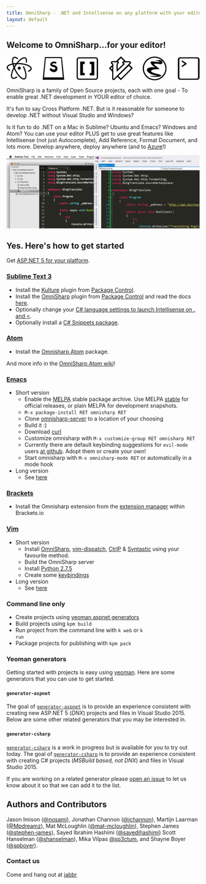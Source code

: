 ```yaml
---
title: OmniSharp - .NET and Intellsense on any platform with your editor of choice
layout: default
---
```


## Welcome to OmniSharp...for your editor! 
![Look at all those editor icons!](images/icons.png?raw=true)

OmniSharp is a family of Open Source projects, each with one goal - To enable great .NET development in YOUR editor of choice.

It's fun to say Cross Platform .NET. But is it reasonable for someone to develop .NET without Visual Studio and Windows?

Is it fun to do .NET on a Mac in Sublime? Ubuntu and Emacs? Windows and Atom? You can use your editor PLUS get to use great features like Intellisense (not just Autocomplete), Add Reference, Format Document, and lots more. Develop anywhere, deploy anywhere (and to [Azure](http://www.azure.com)!)

![It's amazing! Really. Intellisense in YOUR editor.](images/sublimevisualstudio.jpg?raw=true)

## Yes. Here's how to get started
Get [ASP.NET 5 for your platform](https://github.com/aspnet/home#getting-started).

### [Sublime Text 3](http://www.sublimetext.com/)
- Install the <a href="https://sublime.wbond.net/packages/Kulture">Kulture</a> plugin from <a href="https://sublime.wbond.net/">Package Control</a>.
- Install the <a href="https://sublime.wbond.net/packages/OmniSharp">OmniSharp</a> plugin from <a href="https://sublime.wbond.net/">Package Control</a> and read the docs [here](http://omnisharp-sublime.readthedocs.org/en/latest/).
- Optionally change your <a href="https://github.com/OmniSharp/omnisharp-sublime#c-language-specific-settings">C# language settings to launch Intellisense on . and &lt;</a>.
- Optionally install a <a href="https://sublime.wbond.net/packages/C%23%20Snippets">C# Snippets package</a>.


### [Atom](https://atom.io/)
- Install the [Omnisharp Atom](https://atom.io/packages/omnisharp-atom) package.
 
And more info in the [OmniSharp Atom wiki](https://github.com/OmniSharp/omnisharp-atom/wiki)!

### [Emacs](http://www.gnu.org/software/emacs/)
- Short version
    - Enable the [MELPA](http://melpa.org/#/getting-started) stable package archive. Use MELPA [stable](https://github.com/milkypostman/melpa#stable-packages) for official releases, or plain MELPA for development snapshots.
    - `M-x package-install RET omnisharp RET`
    - Clone [omnisharp-server](https://github.com/OmniSharp/omnisharp-server) to a location of your choosing
    - Build it :)
    - Download [curl](http://curl.haxx.se/download.html)
    - Customize omnisharp with `M-x customize-group RET omnisharp RET`
    - Currently there are default keybinding suggestions for `evil-mode` users [at github](https://github.com/OmniSharp/omnisharp-emacs/blob/master/example-config-for-evil-mode.el). Adopt them or create your own!
    - Start omnisharp with `M-x omnisharp-mode RET` or automatically in a mode hook
- Long version
    - See [here](https://github.com/OmniSharp/omnisharp-emacs)

### [Brackets](http://brackets.io/)
- Install the Omnisharp extension from the [extension manager](https://brackets-registry.aboutweb.com/) within Brackets.io

### [Vim](http://www.vim.org/)
- Short version
    - Install [OmniSharp](https://github.com/OmniSharp/Omnisharp), [vim-dispatch](https://github.com/tpope/vim-dispatch), [CtrlP](https://github.com/kien/ctrlp.vim) & [Syntastic](https://github.com/scrooloose/syntastic) using your favourite method.
    - Build the OmniSharp server
    - Install [Python 2.7.5](http://www.python.org/download/releases/2.7.5/)
    - Create some [keybindings](https://github.com/OmniSharp/Omnisharp#configuration)
- Long version
    - See [here](https://github.com/OmniSharp/Omnisharp)
    
### Command line only
- Create projects using <a href="https://www.npmjs.org/package/generator-aspnet">yeoman aspnet generators</a>
- Build projects using <code>kpm build</code>
- Run project from the command line with <code>k web</code> or <code>k run</code>
- Package projects for publishing with <code>kpm pack</code>

### Yeoman generators

Getting started with projects is easy using [yeoman](http://yeoman.io/). Here are some generators that you
can use to get started.

#### ```generator-aspnet```

The goal of [```generator-aspnet```](https://github.com/OmniSharp/generator-aspnet) is to provide an experience consistent with creating new ASP.NET 5 (_DNX_) projects
and files in Visual Studio 2015. Below are some other related generators that you may be interested in.

#### ```generator-csharp```

[```generator-csharp```](https://github.com/OmniSharp/generator-csharp) is a work in progress but is available for you to try out today. The goal of [```generator-csharp```](https://github.com/OmniSharp/generator-csharp) is to provide an experience consistent with creating C# projects (_MSBuild based, not DNX_) and files in Visual Studio 2015.

If you are working on a related generator please [open an issue](https://github.com/OmniSharp/generator-aspnet/issues/new) to let us know about it so that we can add it to the list.


## Authors and Contributors

Jason Imison ([@nosami](http://github.com/nosami)), Jonathan Channon ([@jchannon](http://github.com/jchannon)), Martijn Laarman ([@Mpdreamz](http://github.com/Mpdreamz)), Mat McLoughlin ([@mat-mcloughlin](https://github.com/mat-mcloughlin)), Stephen James ([@stephen-james](http://github.com/stephen-james)), Sayed Ibrahim Hashimi ([@sayedihashimi](http://github.com/sayedihashimi)) Scott Hanselman ([@shanselman](http://github.com/shanselman)), Mika Vilpas [@sp3ctum](https://github.com/sp3ctum), and Shayne Boyer ([@spboyer](http://github.com/spboyer)).

### Contact us

Come and hang out at [jabbr](https://jabbr.net/#/rooms/omnisharp)
